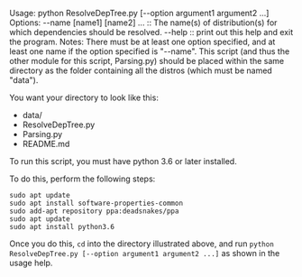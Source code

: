Usage: python ResolveDepTree.py [--option argument1 argument2 ...]
Options:
    --name [name1] [name2] ...   :: The name(s) of distribution(s) for which dependencies should be resolved.
    --help                       :: print out this help and exit the program.
Notes: 
There must be at least one option specified, and at least one name if the option specified is "--name".
This script (and thus the other module for this script, Parsing.py) should be placed within the same directory as the folder containing all the distros (which must be named "data").

You want your directory to look like this:

* data/
* ResolveDepTree.py
* Parsing.py
* README.md

To run this script, you must have python 3.6 or later installed.

To do this, perform the following steps:
```
sudo apt update
sudo apt install software-properties-common
sudo add-apt repository ppa:deadsnakes/ppa
sudo apt update
sudo apt install python3.6
```

Once you do this, `cd` into the directory illustrated above, and run `python ResolveDepTree.py [--option argument1 argument2 ...]` as shown in the usage help.
